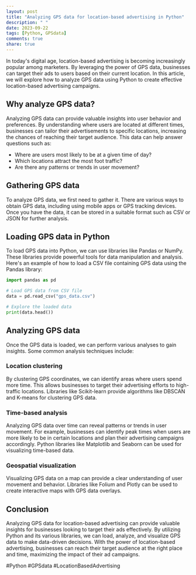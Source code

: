 ```yaml
---
layout: post
title: "Analyzing GPS data for location-based advertising in Python"
description: " "
date: 2023-09-22
tags: [Python, GPSdata]
comments: true
share: true
---
```


In today's digital age, location-based advertising is becoming increasingly popular among marketers. By leveraging the power of GPS data, businesses can target their ads to users based on their current location. In this article, we will explore how to analyze GPS data using Python to create effective location-based advertising campaigns.

## Why analyze GPS data?

Analyzing GPS data can provide valuable insights into user behavior and preferences. By understanding where users are located at different times, businesses can tailor their advertisements to specific locations, increasing the chances of reaching their target audience. This data can help answer questions such as:
- Where are users most likely to be at a given time of day?
- Which locations attract the most foot traffic?
- Are there any patterns or trends in user movement?

## Gathering GPS data

To analyze GPS data, we first need to gather it. There are various ways to obtain GPS data, including using mobile apps or GPS tracking devices. Once you have the data, it can be stored in a suitable format such as CSV or JSON for further analysis.

## Loading GPS data in Python

To load GPS data into Python, we can use libraries like Pandas or NumPy. These libraries provide powerful tools for data manipulation and analysis. Here's an example of how to load a CSV file containing GPS data using the Pandas library:

```python
import pandas as pd

# Load GPS data from CSV file
data = pd.read_csv("gps_data.csv")

# Explore the loaded data
print(data.head())
```

## Analyzing GPS data

Once the GPS data is loaded, we can perform various analyses to gain insights. Some common analysis techniques include:

### Location clustering

By clustering GPS coordinates, we can identify areas where users spend more time. This allows businesses to target their advertising efforts to high-traffic locations. Libraries like Scikit-learn provide algorithms like DBSCAN and K-means for clustering GPS data.

### Time-based analysis

Analyzing GPS data over time can reveal patterns or trends in user movement. For example, businesses can identify peak times when users are more likely to be in certain locations and plan their advertising campaigns accordingly. Python libraries like Matplotlib and Seaborn can be used for visualizing time-based data.

### Geospatial visualization

Visualizing GPS data on a map can provide a clear understanding of user movement and behavior. Libraries like Folium and Plotly can be used to create interactive maps with GPS data overlays.

## Conclusion

Analyzing GPS data for location-based advertising can provide valuable insights for businesses looking to target their ads effectively. By utilizing Python and its various libraries, we can load, analyze, and visualize GPS data to make data-driven decisions. With the power of location-based advertising, businesses can reach their target audience at the right place and time, maximizing the impact of their ad campaigns.

#Python #GPSdata #LocationBasedAdvertising
